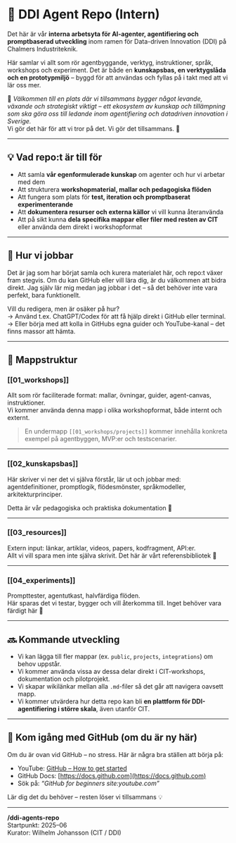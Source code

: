 # 🧠 DDI Agent Repo (Intern)

Det här är vår **interna arbetsyta för AI-agenter, agentifiering och promptbaserad utveckling** inom ramen för Data-driven Innovation (DDI) på Chalmers Industriteknik.

Här samlar vi allt som rör agentbyggande, verktyg, instruktioner, språk, workshops och experiment. Det är både en **kunskapsbas, en verktygslåda och en prototypmiljö** – byggd för att användas och fyllas på i takt med att vi lär oss mer.

📍 *Välkommen till en plats där vi tillsammans bygger något levande, växande och strategiskt viktigt – ett ekosystem av kunskap och tillämpning som ska göra oss till ledande inom agentifiering och datadriven innovation i Sverige.*  
Vi gör det här för att vi tror på det. Vi gör det tillsammans. 🚀

---

## 💡 Vad repo:t är till för

- Att samla **vår egenformulerade kunskap** om agenter och hur vi arbetar med dem
- Att strukturera **workshopmaterial, mallar och pedagogiska flöden**
- Att fungera som plats för **test, iteration och promptbaserat experimenterande**
- Att **dokumentera resurser och externa källor** vi vill kunna återanvända
- Att på sikt kunna **dela specifika mappar eller filer med resten av CIT** eller använda dem direkt i workshopformat

---

## 🔧 Hur vi jobbar

Det är jag som har börjat samla och kurera materialet här, och repo:t växer fram stegvis. Om du kan GitHub eller vill lära dig, är du välkommen att bidra direkt. Jag själv lär mig medan jag jobbar i det – så det behöver inte vara perfekt, bara funktionellt.

Vill du redigera, men är osäker på hur?  
→ Använd t.ex. ChatGPT/Codex för att få hjälp direkt i GitHub eller terminal.  
→ Eller börja med att kolla in GitHubs egna guider och YouTube-kanal – det finns massor att hämta.

---

## 📁 Mappstruktur

### [[01_workshops]]
Allt som rör faciliterade format: mallar, övningar, guider, agent-canvas, instruktioner.  
Vi kommer använda denna mapp i olika workshopformat, både internt och externt.

> En undermapp `[[01_workshops/projects]]` kommer innehålla konkreta exempel på agentbyggen, MVP:er och testscenarier.

---

### [[02_kunskapsbas]]
Här skriver vi ner det vi själva förstår, lär ut och jobbar med:  
agentdefinitioner, promptlogik, flödesmönster, språkmodeller, arkitekturprinciper.

Detta är vår pedagogiska och praktiska dokumentation 📘

---

### [[03_resources]]
Extern input: länkar, artiklar, videos, papers, kodfragment, API:er.  
Allt vi vill spara men inte själva skrivit. Det här är vårt referensbibliotek 🔗

---

### [[04_experiments]]
Prompttester, agentutkast, halvfärdiga flöden.  
Här sparas det vi testar, bygger och vill återkomma till. Inget behöver vara färdigt här 🔬

---

## 🔜 Kommande utveckling

- Vi kan lägga till fler mappar (ex. `public`, `projects`, `integrations`) om behov uppstår.
- Vi kommer använda vissa av dessa delar direkt i CIT-workshops, dokumentation och pilotprojekt.
- Vi skapar wikilänkar mellan alla `.md`-filer så det går att navigera oavsett mapp.
- Vi kommer utvärdera hur detta repo kan bli **en plattform för DDI-agentifiering i större skala**, även utanför CIT.

---

## 🎥 Kom igång med GitHub (om du är ny här)

Om du är ovan vid GitHub – no stress. Här är några bra ställen att börja på:

- YouTube: [GitHub – How to get started](https://www.youtube.com/github)
- GitHub Docs: [https://docs.github.com](https://docs.github.com)
- Sök på: *“GitHub for beginners site:youtube.com”*

Lär dig det du behöver – resten löser vi tillsammans 💡

---

**/ddi-agents-repo**  
Startpunkt: 2025–06  
Kurator: Wilhelm Johansson (CIT / DDI)  